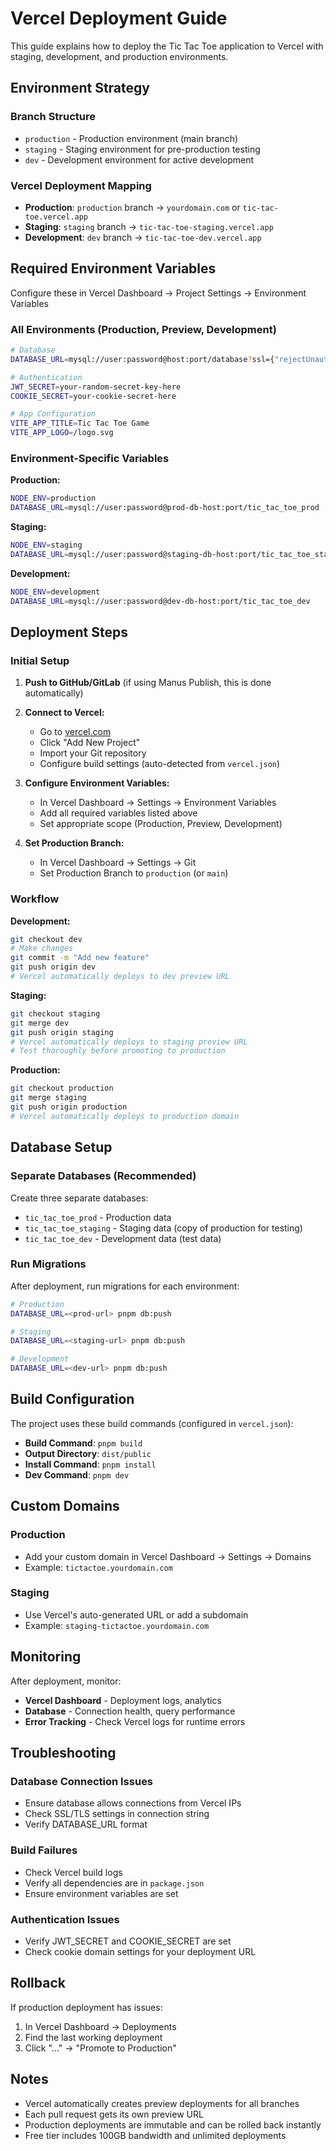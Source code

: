 # Vercel Deployment Guide

This guide explains how to deploy the Tic Tac Toe application to Vercel with staging, development, and production environments.

## Environment Strategy

### Branch Structure
- `production` - Production environment (main branch)
- `staging` - Staging environment for pre-production testing
- `dev` - Development environment for active development

### Vercel Deployment Mapping
- **Production**: `production` branch → `yourdomain.com` or `tic-tac-toe.vercel.app`
- **Staging**: `staging` branch → `tic-tac-toe-staging.vercel.app`
- **Development**: `dev` branch → `tic-tac-toe-dev.vercel.app`

## Required Environment Variables

Configure these in Vercel Dashboard → Project Settings → Environment Variables

### All Environments (Production, Preview, Development)

```bash
# Database
DATABASE_URL=mysql://user:password@host:port/database?ssl={"rejectUnauthorized":true}

# Authentication
JWT_SECRET=your-random-secret-key-here
COOKIE_SECRET=your-cookie-secret-here

# App Configuration
VITE_APP_TITLE=Tic Tac Toe Game
VITE_APP_LOGO=/logo.svg
```

### Environment-Specific Variables

**Production:**
```bash
NODE_ENV=production
DATABASE_URL=mysql://user:password@prod-db-host:port/tic_tac_toe_prod
```

**Staging:**
```bash
NODE_ENV=staging
DATABASE_URL=mysql://user:password@staging-db-host:port/tic_tac_toe_staging
```

**Development:**
```bash
NODE_ENV=development
DATABASE_URL=mysql://user:password@dev-db-host:port/tic_tac_toe_dev
```

## Deployment Steps

### Initial Setup

1. **Push to GitHub/GitLab** (if using Manus Publish, this is done automatically)
   
2. **Connect to Vercel:**
   - Go to [vercel.com](https://vercel.com)
   - Click "Add New Project"
   - Import your Git repository
   - Configure build settings (auto-detected from `vercel.json`)

3. **Configure Environment Variables:**
   - In Vercel Dashboard → Settings → Environment Variables
   - Add all required variables listed above
   - Set appropriate scope (Production, Preview, Development)

4. **Set Production Branch:**
   - In Vercel Dashboard → Settings → Git
   - Set Production Branch to `production` (or `main`)

### Workflow

**Development:**
```bash
git checkout dev
# Make changes
git commit -m "Add new feature"
git push origin dev
# Vercel automatically deploys to dev preview URL
```

**Staging:**
```bash
git checkout staging
git merge dev
git push origin staging
# Vercel automatically deploys to staging preview URL
# Test thoroughly before promoting to production
```

**Production:**
```bash
git checkout production
git merge staging
git push origin production
# Vercel automatically deploys to production domain
```

## Database Setup

### Separate Databases (Recommended)

Create three separate databases:
- `tic_tac_toe_prod` - Production data
- `tic_tac_toe_staging` - Staging data (copy of production for testing)
- `tic_tac_toe_dev` - Development data (test data)

### Run Migrations

After deployment, run migrations for each environment:

```bash
# Production
DATABASE_URL=<prod-url> pnpm db:push

# Staging
DATABASE_URL=<staging-url> pnpm db:push

# Development
DATABASE_URL=<dev-url> pnpm db:push
```

## Build Configuration

The project uses these build commands (configured in `vercel.json`):

- **Build Command**: `pnpm build`
- **Output Directory**: `dist/public`
- **Install Command**: `pnpm install`
- **Dev Command**: `pnpm dev`

## Custom Domains

### Production
- Add your custom domain in Vercel Dashboard → Settings → Domains
- Example: `tictactoe.yourdomain.com`

### Staging
- Use Vercel's auto-generated URL or add a subdomain
- Example: `staging-tictactoe.yourdomain.com`

## Monitoring

After deployment, monitor:
- **Vercel Dashboard** - Deployment logs, analytics
- **Database** - Connection health, query performance
- **Error Tracking** - Check Vercel logs for runtime errors

## Troubleshooting

### Database Connection Issues
- Ensure database allows connections from Vercel IPs
- Check SSL/TLS settings in connection string
- Verify DATABASE_URL format

### Build Failures
- Check Vercel build logs
- Verify all dependencies are in `package.json`
- Ensure environment variables are set

### Authentication Issues
- Verify JWT_SECRET and COOKIE_SECRET are set
- Check cookie domain settings for your deployment URL

## Rollback

If production deployment has issues:

1. In Vercel Dashboard → Deployments
2. Find the last working deployment
3. Click "..." → "Promote to Production"

## Notes

- Vercel automatically creates preview deployments for all branches
- Each pull request gets its own preview URL
- Production deployments are immutable and can be rolled back instantly
- Free tier includes 100GB bandwidth and unlimited deployments

